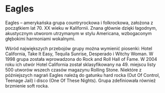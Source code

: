 # Eagles
Eagles – amerykańska grupa countryrockowa i folkrockowa, założona z początkiem lat 70. XX wieku w Kalifornii. Znana głównie dzięki łagodnym, akustycznym utworom utrzymanym w stylu Americana, wzbogaconym głębokimi harmoniami wokalnymi.

Wśród największych przebojów grupy można wymienić piosenki: Hotel California, Take It Easy, Tequila Sunrise, Desperado i Witchy Woman. W 1998 grupa została wprowadzona do Rock and Roll Hall of Fame. W 2004 roku ich utwór Hotel California został sklasyfikowany na 49. miejscu listy 500 utworów wszech czasów magazynu Rolling Stone. Niektóre z późniejszych nagrań Eagles należą do gatunku hard rocka (Out Of Control, Teenage Jail) i disco (One Of These Nights). Grupa zdefiniowała również brzmienie soft rocka.

